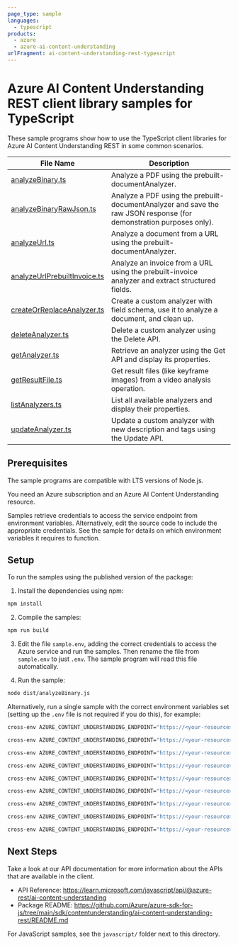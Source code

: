 ```yaml
---
page_type: sample
languages:
  - typescript
products:
  - azure
  - azure-ai-content-understanding
urlFragment: ai-content-understanding-rest-typescript
---
```


# Azure AI Content Understanding REST client library samples for TypeScript

These sample programs show how to use the TypeScript client libraries for Azure AI Content Understanding REST in some common scenarios.

| File Name                                                        | Description                                                                                                         |
| ---------------------------------------------------------------- | ------------------------------------------------------------------------------------------------------------------- |
| [analyzeBinary.ts](src/analyzeBinary.ts)                         | Analyze a PDF using the prebuilt-documentAnalyzer.                                                                  |
| [analyzeBinaryRawJson.ts](src/analyzeBinaryRawJson.ts)           | Analyze a PDF using the prebuilt-documentAnalyzer and save the raw JSON response (for demonstration purposes only). |
| [analyzeUrl.ts](src/analyzeUrl.ts)                               | Analyze a document from a URL using the prebuilt-documentAnalyzer.                                                  |
| [analyzeUrlPrebuiltInvoice.ts](src/analyzeUrlPrebuiltInvoice.ts) | Analyze an invoice from a URL using the prebuilt-invoice analyzer and extract structured fields.                    |
| [createOrReplaceAnalyzer.ts](src/createOrReplaceAnalyzer.ts)     | Create a custom analyzer with field schema, use it to analyze a document, and clean up.                             |
| [deleteAnalyzer.ts](src/deleteAnalyzer.ts)                       | Delete a custom analyzer using the Delete API.                                                                      |
| [getAnalyzer.ts](src/getAnalyzer.ts)                             | Retrieve an analyzer using the Get API and display its properties.                                                  |
| [getResultFile.ts](src/getResultFile.ts)                         | Get result files (like keyframe images) from a video analysis operation.                                            |
| [listAnalyzers.ts](src/listAnalyzers.ts)                         | List all available analyzers and display their properties.                                                          |
| [updateAnalyzer.ts](src/updateAnalyzer.ts)                       | Update a custom analyzer with new description and tags using the Update API.                                        |

## Prerequisites

The sample programs are compatible with LTS versions of Node.js.

You need an Azure subscription and an Azure AI Content Understanding resource.

Samples retrieve credentials to access the service endpoint from environment variables. Alternatively, edit the source code to include the appropriate credentials. See the sample for details on which environment variables it requires to function.

## Setup

To run the samples using the published version of the package:

1. Install the dependencies using npm:

```bash
npm install
```

2. Compile the samples:

```bash
npm run build
```

3. Edit the file `sample.env`, adding the correct credentials to access the Azure service and run the samples. Then rename the file from `sample.env` to just `.env`. The sample program will read this file automatically.

4. Run the sample:

```bash
node dist/analyzeBinary.js
```

Alternatively, run a single sample with the correct environment variables set (setting up the `.env` file is not required if you do this), for example:

```bash
cross-env AZURE_CONTENT_UNDERSTANDING_ENDPOINT="https://<your-resource>.cognitiveservices.azure.com/" node dist/analyzeBinary.js
```

```bash
cross-env AZURE_CONTENT_UNDERSTANDING_ENDPOINT="https://<your-resource>.cognitiveservices.azure.com/" node dist/analyzeUrl.js
```

```bash
cross-env AZURE_CONTENT_UNDERSTANDING_ENDPOINT="https://<your-resource>.cognitiveservices.azure.com/" node dist/analyzeUrlPrebuiltInvoice.js
```

```bash
cross-env AZURE_CONTENT_UNDERSTANDING_ENDPOINT="https://<your-resource>.cognitiveservices.azure.com/" node dist/createOrReplaceAnalyzer.js
```

```bash
cross-env AZURE_CONTENT_UNDERSTANDING_ENDPOINT="https://<your-resource>.cognitiveservices.azure.com/" node dist/deleteAnalyzer.js
```

```bash
cross-env AZURE_CONTENT_UNDERSTANDING_ENDPOINT="https://<your-resource>.cognitiveservices.azure.com/" node dist/getAnalyzer.js
```

```bash
cross-env AZURE_CONTENT_UNDERSTANDING_ENDPOINT="https://<your-resource>.cognitiveservices.azure.com/" node dist/getResultFile.js
```

```bash
cross-env AZURE_CONTENT_UNDERSTANDING_ENDPOINT="https://<your-resource>.cognitiveservices.azure.com/" node dist/listAnalyzers.js
```

```bash
cross-env AZURE_CONTENT_UNDERSTANDING_ENDPOINT="https://<your-resource>.cognitiveservices.azure.com/" node dist/updateAnalyzer.js
```

## Next Steps

Take a look at our API documentation for more information about the APIs that are available in the client.

- API Reference: https://learn.microsoft.com/javascript/api/@azure-rest/ai-content-understanding
- Package README: https://github.com/Azure/azure-sdk-for-js/tree/main/sdk/contentunderstanding/ai-content-understanding-rest/README.md

For JavaScript samples, see the `javascript/` folder next to this directory.
